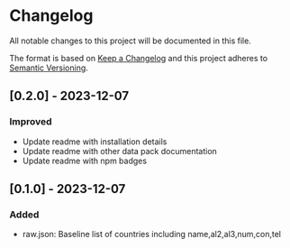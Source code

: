 # Changelog

All notable changes to this project will be documented in this file.

The format is based on [Keep a Changelog](https://keepachangelog.com/en/1.0.0/) and this project adheres to [Semantic
Versioning](https://semver.org/spec/v2.0.0.html).

## [0.2.0] - 2023-12-07
### Improved
- Update readme with installation details
- Update readme with other data pack documentation
- Update readme with npm badges

## [0.1.0] - 2023-12-07
### Added
- raw.json: Baseline list of countries including name,al2,al3,num,con,tel
